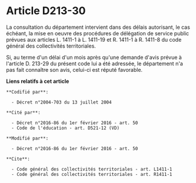 # Article D213-30

La consultation du département intervient dans des délais autorisant, le cas échéant, la mise en oeuvre des procédures de
délégation de service public prévues aux articles L. 1411-1 à L. 1411-19 et R. 1411-1 à R. 1411-8 du code général des
collectivités territoriales. 

Si, au terme d'un délai d'un mois après qu'une demande d'avis prévue à l'article D. 213-29 du présent code lui a été
adressée, le département n'a pas fait connaître son avis, celui-ci est réputé favorable.

**Liens relatifs à cet article**

	**Codifié par**:

	  - Décret n°2004-703 du 13 juillet 2004

	**Cité par**:

	  - Décret n°2016-86 du 1er février 2016 - art. 50
	  - Code de l'éducation - art. D521-12 (VD)

	**Modifié par**:

	  - Décret n°2016-86 du 1er février 2016 - art. 50

	**Cite**:

	  - Code général des collectivités territoriales - art. L1411-1
	  - Code général des collectivités territoriales - art. R1411-1
